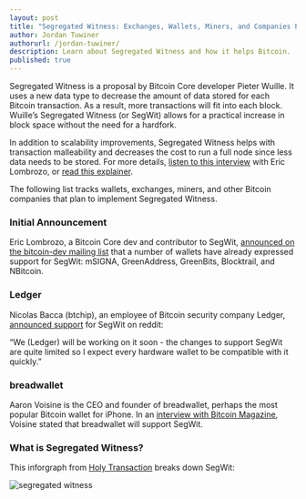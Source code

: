 ```yaml
---
layout: post
title: "Segregated Witness: Exchanges, Wallets, Miners, and Companies Planning Integration"
author: Jordan Tuwiner
authorurl: /jordan-tuwiner/
description: Learn about Segregated Witness and how it helps Bitcoin. 
published: true
---
```

Segregated Witness is a proposal by Bitcoin Core developer Pieter Wuille. It uses a new data type to decrease the amount of data stored for each Bitcoin transaction. As a result, more transactions will fit into each block. Wuille’s Segregated Witness (or SegWit) allows for a practical increase in block space without the need for a hardfork. 

In addition to scalability improvements, Segregated Witness helps with transaction malleability and decreases the cost to run a full node since less data needs to be stored. For more details, [listen to this interview](http://www.bitcoin.kn/2016/01/ciphrex-ceo-eric-lombrozo-discusses-the-live-segregated-witness-test-net/) with Eric Lombrozo, or [read this explainer](https://bitcoinmagazine.com/articles/segregated-witness-part-how-a-clever-hack-could-significantly-increase-bitcoin-s-potential-1450553618). 

The following list tracks wallets, exchanges, miners, and other Bitcoin companies that plan to implement Segregated Witness.

### Initial Announcement

Eric Lombrozo, a Bitcoin Core dev and contributor to SegWit, [announced on the bitcoin-dev mailing list](http://lists.linuxfoundation.org/pipermail/bitcoin-dev/2016-January/012195.html) that a number of wallets have already expressed support for SegWit: mSIGNA, GreenAddress, GreenBits, Blocktrail, and NBitcoin.

### Ledger

Nicolas Bacca (btchip), an employee of Bitcoin security company Ledger, [announced support](https://www.reddit.com/r/Bitcoin/comments/40bcf8/which_wallets_are_working_on_compatibility_with/cysx0mx) for SegWit on reddit:

“We (Ledger) will be working on it soon - the changes to support SegWit are quite limited so I expect every hardware wallet to be compatible with it quickly.”
 
### breadwallet

Aaron Voisine is the CEO and founder of breadwallet, perhaps the most popular Bitcoin wallet for iPhone. In an [interview with Bitcoin Magazine](https://bitcoinmagazine.com/articles/breadwallet-ceo-aaron-voisine-we-support-core-s-scalability-road-map-but-bitcoin-does-need-a-hard-fork-1452545148), Voisine stated that breadwallet will support SegWit.

### What is Segregated Witness?

This inforgraph from [Holy Transaction](https://holytransaction.com/page/what-is-segregated-witness) breaks down SegWit: 

![segregated witness](https://holytransaction.com/images/infographics/what-is-segregated-witness.png "Logo Title Text 1")
